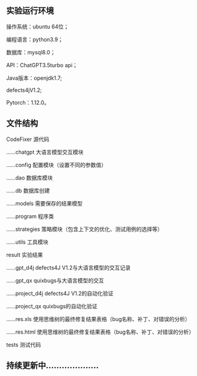 ## 实验运行环境

操作系统：ubuntu 64位；

编程语言：python3.9；

数据库：mysql8.0；

API：ChatGPT3.5turbo api；

Java版本：openjdk1.7;

defects4jV1.2;

Pytorch：1.12.0。

## 文件结构

CodeFixer 	  												源代码 

......chatgpt												   大语言模型交互模块

​......config													 配置模块（设置不同的参数值）

​......dao														 数据库模块

​......db														 数据库创建

​......models												 需要保存的结果模型

​......program												程序类

​......strategies									 策略模块（包含上下文的优化、测试用例的选择等）

​......utils														工具模块

result 			 												实验结果

​......gpt_d4j												   defects4J V1.2与大语言模型的交互记录

​......gpt_qx													quixbugs与大语言模型的交互

​......project_d4j											defects4J V1.2的自动化验证

​......project_qx											 quixbugs的自动化验证

......res.xls                          使用思维树的最终修复结果表格（bug名称、补丁、对错误的分析）

......res.html                         使用思维树的最终修复结果表格（bug名称、补丁、对错误的分析）

tests																测试代码



## 持续更新中....................



